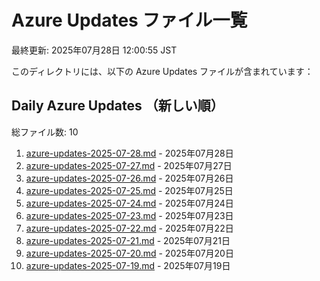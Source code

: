 # Azure Updates ファイル一覧

最終更新: 2025年07月28日 12:00:55 JST

このディレクトリには、以下の Azure Updates ファイルが含まれています：

## Daily Azure Updates （新しい順）

総ファイル数: 10

1. [azure-updates-2025-07-28.md](./azure-updates-2025-07-28.md) - 2025年07月28日
2. [azure-updates-2025-07-27.md](./azure-updates-2025-07-27.md) - 2025年07月27日
3. [azure-updates-2025-07-26.md](./azure-updates-2025-07-26.md) - 2025年07月26日
4. [azure-updates-2025-07-25.md](./azure-updates-2025-07-25.md) - 2025年07月25日
5. [azure-updates-2025-07-24.md](./azure-updates-2025-07-24.md) - 2025年07月24日
6. [azure-updates-2025-07-23.md](./azure-updates-2025-07-23.md) - 2025年07月23日
7. [azure-updates-2025-07-22.md](./azure-updates-2025-07-22.md) - 2025年07月22日
8. [azure-updates-2025-07-21.md](./azure-updates-2025-07-21.md) - 2025年07月21日
9. [azure-updates-2025-07-20.md](./azure-updates-2025-07-20.md) - 2025年07月20日
10. [azure-updates-2025-07-19.md](./azure-updates-2025-07-19.md) - 2025年07月19日
